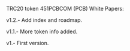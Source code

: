 TRC20 token 451PCBCOM (PCB) White Papers:

v1.2.- Add index and roadmap.

v1.1.- More token info added.

v1.- First version.
